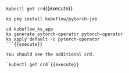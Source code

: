 `kubectl get crd`{{execute}}

`ks pkg install kubeflow/pytorch-job`

```
cd kubeflow_ks_app
ks generate pytorch-operator pytorch-operator
ks apply default -c pytorch-operator
```{{execute}}

You should see the additional crd.

`kubectl get crd`{{execute}}
